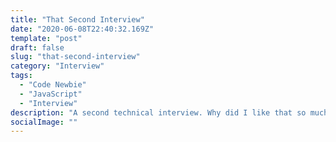 ```yaml
---
title: "That Second Interview"
date: "2020-06-08T22:40:32.169Z"
template: "post"
draft: false
slug: "that-second-interview"
category: "Interview"
tags:
  - "Code Newbie"
  - "JavaScript"
  - "Interview"
description: "A second technical interview. Why did I like that so much?"
socialImage: ""
---
```


